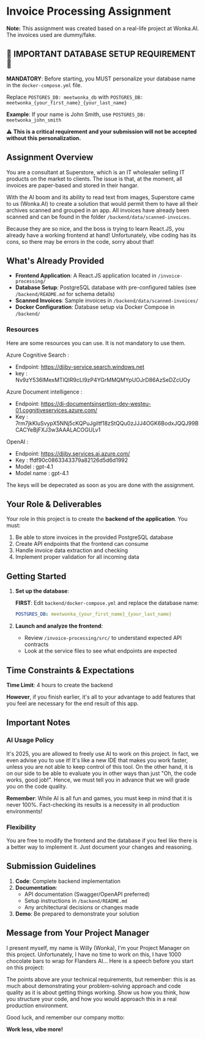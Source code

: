 # Invoice Processing Assignment

**Note:** This assignment was created based on a real-life project at Wonka.AI. The invoices used are dummy/fake.

## 🚨 IMPORTANT DATABASE SETUP REQUIREMENT 🚨

**MANDATORY**: Before starting, you MUST personalize your database name in the `docker-compose.yml` file.

Replace `POSTGRES_DB: meetwonka_db` with `POSTGRES_DB: meetwonka_{your_first_name}_{your_last_name}`

**Example**: If your name is John Smith, use `POSTGRES_DB: meetwonka_john_smith`

⚠️ **This is a critical requirement and your submission will not be accepted without this personalization.**

## Assignment Overview

You are a consultant at Superstore, which is an IT wholesaler selling IT products on the market to clients. The issue is that, at the moment, all invoices are paper-based and stored in their hangar.

With the AI boom and its ability to read text from images, Superstore came to us (Wonka.AI) to create a solution that would permit them to have all their archives scanned and grouped in an app. All invoices have already been scanned and can be found in the folder `/backend/data/scanned-invoices`.

Because they are so nice, and the boss is trying to learn React.JS, you already have a working frontend at hand! Unfortunately, vibe coding has its cons, so there may be errors in the code, sorry about that!

## What's Already Provided

- **Frontend Application**: A React.JS application located in `/invoice-processing/`
- **Database Setup**: PostgreSQL database with pre-configured tables (see `/backend/README.md` for schema details)
- **Scanned Invoices**: Sample invoices in `/backend/data/scanned-invoices/`
- **Docker Configuration**: Database setup via Docker Compose in `/backend/`

### Resources

Here are some resources you can use. It is not mandatory to use them.

Azure Cognitive Search :
- Endpoint: https://djiby-service.search.windows.net
- key : Nv9zY536IMexMTlQIR9cLI9zP4YGrMMQMYpUOJrD86AzSeDZcUOy

Azure Document intelligence :
- Endpoint: https://di-documentsinsertion-dev-westeu-01.cognitiveservices.azure.com/
- Key : 7rm7jkKluSvypX5NNj5cKQPuJgiltf18zStQQu0zJJJ4OGK6BodxJQQJ99BCACYeBjFXJ3w3AAALACOGULv1

OpenAI :
- Endpoint: https://djiby.services.ai.azure.com/
- Key : ffdf90c0863343379a82126d5d6d1992
- Model : gpt-4.1
- Model name : gpt-4.1

The keys will be depecrated as soon as you are done with the assignment.

## Your Role & Deliverables

Your role in this project is to create the **backend of the application**. You must:

1. Be able to store invoices in the provided PostgreSQL database
2. Create API endpoints that the frontend can consume
3. Handle invoice data extraction and checking
4. Implement proper validation for all incoming data

## Getting Started

1. **Set up the database**:
   
   **FIRST**: Edit `backend/docker-compose.yml` and replace the database name:
   ```yaml
   POSTGRES_DB: meetwonka_{your_first_name}_{your_last_name}
   ```

2. **Launch and analyze the frontend**:
   - Review `/invoice-processing/src/` to understand expected API contracts
   - Look at the service files to see what endpoints are expected

## Time Constraints & Expectations

**Time Limit**: 4 hours to create the backend

**However**, if you finish earlier, it's all to your advantage to add features that you feel are necessary for the end result of this app.

## Important Notes

### AI Usage Policy
It's 2025, you are allowed to freely use AI to work on this project. In fact, we even advise you to use it! It's like a new IDE that makes you work faster, unless you are not able to keep control of this tool. On the other hand, it is on our side to be able to evaluate you in other ways than just "Oh, the code works, good job!". Hence, we must tell you in advance that we will grade you on the code quality.

**Remember**: While AI is all fun and games, you must keep in mind that it is never 100%. Fact-checking its results is a necessity in all production environments!

### Flexibility
You are free to modify the frontend and the database if you feel like there is a better way to implement it. Just document your changes and reasoning.

## Submission Guidelines

1. **Code**: Complete backend implementation
2. **Documentation**: 
   - API documentation (Swagger/OpenAPI preferred)
   - Setup instructions in `/backend/README.md`
   - Any architectural decisions or changes made
3. **Demo**: Be prepared to demonstrate your solution

## Message from Your Project Manager

I present myself, my name is Willy (Wonka), I'm your Project Manager on this project. Unfortunately, I have no time to work on this, I have 1000 chocolate bars to wrap for Flanders AI... Here is a speech before you start on this project:

The points above are your technical requirements, but remember: this is as much about demonstrating your problem-solving approach and code quality as it is about getting things working. Show us how you think, how you structure your code, and how you would approach this in a real production environment.

Good luck, and remember our company motto:

**Work less, vibe more!**
